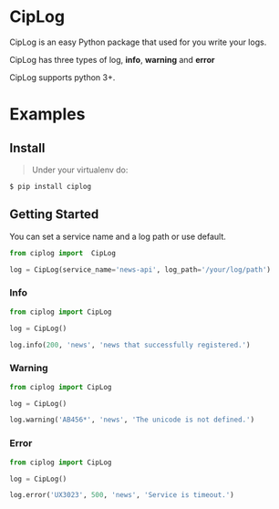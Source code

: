 # CipLog

CipLog is an easy Python package that used for you write your logs.

CipLog has three types of log, **info**, **warning** and **error**

CipLog supports python 3+.

# Examples 

## Install

> Under your virtualenv do:  

```
$ pip install ciplog
```

## Getting Started

You can set a service name and a log path or use default.
````python
from ciplog import  CipLog

log = CipLog(service_name='news-api', log_path='/your/log/path')

```` 

### Info
```python
from ciplog import CipLog

log = CipLog()

log.info(200, 'news', 'news that successfully registered.')

```

### Warning
```python
from ciplog import CipLog

log = CipLog()

log.warning('AB456*', 'news', 'The unicode is not defined.')
```

### Error
```python
from ciplog import CipLog

log = CipLog()

log.error('UX3023', 500, 'news', 'Service is timeout.')

```